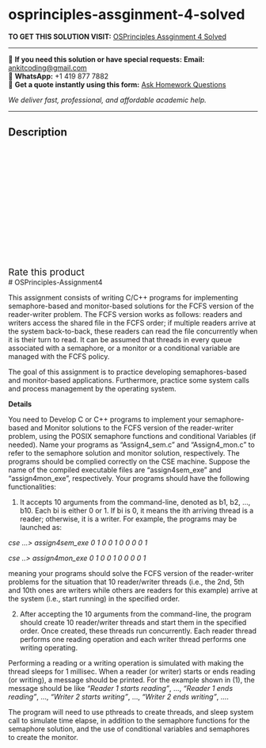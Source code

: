 # osprinciples-assginment-4-solved
**TO GET THIS SOLUTION VISIT:** [OSPrinciples Assginment 4 Solved](https://www.ankitcodinghub.com/product/osprinciples-assginment-4-solved/)


---

📩 **If you need this solution or have special requests:** **Email:** ankitcoding@gmail.com  
📱 **WhatsApp:** +1 419 877 7882  
📄 **Get a quote instantly using this form:** [Ask Homework Questions](https://www.ankitcodinghub.com/services/ask-homework-questions/)

*We deliver fast, professional, and affordable academic help.*

---

<h2>Description</h2>



<div class="kk-star-ratings kksr-auto kksr-align-center kksr-valign-top" data-payload="{&quot;align&quot;:&quot;center&quot;,&quot;id&quot;:&quot;98614&quot;,&quot;slug&quot;:&quot;default&quot;,&quot;valign&quot;:&quot;top&quot;,&quot;ignore&quot;:&quot;&quot;,&quot;reference&quot;:&quot;auto&quot;,&quot;class&quot;:&quot;&quot;,&quot;count&quot;:&quot;0&quot;,&quot;legendonly&quot;:&quot;&quot;,&quot;readonly&quot;:&quot;&quot;,&quot;score&quot;:&quot;0&quot;,&quot;starsonly&quot;:&quot;&quot;,&quot;best&quot;:&quot;5&quot;,&quot;gap&quot;:&quot;4&quot;,&quot;greet&quot;:&quot;Rate this product&quot;,&quot;legend&quot;:&quot;0\/5 - (0 votes)&quot;,&quot;size&quot;:&quot;24&quot;,&quot;title&quot;:&quot;OSPrinciples Assginment 4 Solved&quot;,&quot;width&quot;:&quot;0&quot;,&quot;_legend&quot;:&quot;{score}\/{best} - ({count} {votes})&quot;,&quot;font_factor&quot;:&quot;1.25&quot;}">

<div class="kksr-stars">

<div class="kksr-stars-inactive">
            <div class="kksr-star" data-star="1" style="padding-right: 4px">


<div class="kksr-icon" style="width: 24px; height: 24px;"></div>
        </div>
            <div class="kksr-star" data-star="2" style="padding-right: 4px">


<div class="kksr-icon" style="width: 24px; height: 24px;"></div>
        </div>
            <div class="kksr-star" data-star="3" style="padding-right: 4px">


<div class="kksr-icon" style="width: 24px; height: 24px;"></div>
        </div>
            <div class="kksr-star" data-star="4" style="padding-right: 4px">


<div class="kksr-icon" style="width: 24px; height: 24px;"></div>
        </div>
            <div class="kksr-star" data-star="5" style="padding-right: 4px">


<div class="kksr-icon" style="width: 24px; height: 24px;"></div>
        </div>
    </div>

<div class="kksr-stars-active" style="width: 0px;">
            <div class="kksr-star" style="padding-right: 4px">


<div class="kksr-icon" style="width: 24px; height: 24px;"></div>
        </div>
            <div class="kksr-star" style="padding-right: 4px">


<div class="kksr-icon" style="width: 24px; height: 24px;"></div>
        </div>
            <div class="kksr-star" style="padding-right: 4px">


<div class="kksr-icon" style="width: 24px; height: 24px;"></div>
        </div>
            <div class="kksr-star" style="padding-right: 4px">


<div class="kksr-icon" style="width: 24px; height: 24px;"></div>
        </div>
            <div class="kksr-star" style="padding-right: 4px">


<div class="kksr-icon" style="width: 24px; height: 24px;"></div>
        </div>
    </div>
</div>


<div class="kksr-legend" style="font-size: 19.2px;">
            <span class="kksr-muted">Rate this product</span>
    </div>
    </div>
# OSPrinciples-Assignment4

This assignment consists of writing C/C++ programs for implementing semaphore-based and monitor-based solutions for the FCFS version of the reader-writer problem. The FCFS version works as follows: readers and writers access the shared file in the FCFS order; if multiple readers arrive at the system back-to-back, these readers can read the file concurrently when it is their turn to read. It can be assumed that threads in every queue associated with a semaphore, or a monitor or a conditional variable are managed with the FCFS policy.

The goal of this assignment is to practice developing semaphores-based and monitor-based applications. Furthermore, practice some system calls and process management by the operating system.

**Details**

You need to Develop C or C++ programs to implement your semaphore-based and Monitor solutions to the FCFS version of the reader-writer problem, using the POSIX semaphore functions and conditional Variables (if needed). Name your programs as “Assign4_sem.c” and “Assign4_mon.c” to refer to the semaphore solution and monitor solution, respectively. The programs should be complied correctly on the CSE machine. Suppose the name of the compiled executable files are “assign4sem_exe” and “assign4mon_exe”, respectively. Your programs should have the following functionalities:

1. It accepts 10 arguments from the command-line, denoted as b1, b2, …, b10. Each bi is either 0 or 1. If bi is 0, it means the ith arriving thread is a reader; otherwise, it is a writer. For example, the programs may be launched as:

_cse …&gt; assign4sem_exe 0 1 0 0 1 0 0 0 0 1_

_cse ..&gt; assign4mon_exe 0 1 0 0 1 0 0 0 0 1_

meaning your programs should solve the FCFS version of the reader-writer problems for the situation that 10 reader/writer threads (i.e., the 2nd, 5th and 10th ones are writers while others are readers for this example) arrive at the system (i.e., start running) in the specified order.

2. After accepting the 10 arguments from the command-line, the program should create 10 reader/writer threads and start them in the specified order. Once created, these threads run concurrently. Each reader thread performs one reading operation and each writer thread performs one writing operating.

Performing a reading or a writing operation is simulated with making the thread sleeps for 1 millisec. When a reader (or writer) starts or ends reading (or writing), a message should be printed. For the example shown in (1), the message should be like _“Reader 1 starts reading”_, …, _“Reader 1 ends reading”_, …, _“Writer 2 starts writing”_, …, _“Writer 2 ends writing”_, ….

The program will need to use pthreads to create threads, and sleep system call to simulate time elapse, in addition to the semaphore functions for the semaphore solution, and the use of conditional variables and semaphores to create the monitor.
